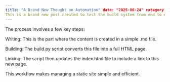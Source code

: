 ```yaml
---
title: "A Brand New Thought on Automation" date: "2025-06-24" category: "Development" uid: 67890 image: "/assets/images/placeholder.jpg" image_alt: "A placeholder image for the new thought."
This is a brand new post created to test the build system from end to end. If you are seeing this, it means the Python script successfully found this file, read its metadata, and injected its content into the blog post template.
---
```


The process involves a few key steps:

Writing: This is the part where the content is created in a simple .md file.

Building: The build.py script converts this file into a full HTML page.

Linking: The script then updates the index.html file to include a link to this new page.

This workflow makes managing a static site simple and efficient.